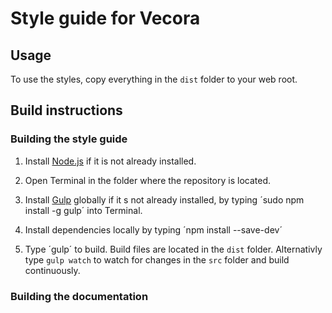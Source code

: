 # Style guide for Vecora

## Usage

To use the styles, copy everything in the `dist` folder to your web root.

## Build instructions

### Building the style guide

1. Install [Node.js](https://nodejs.org/) if it is not already installed.

2. Open Terminal in the folder where the repository is located.

3. Install [Gulp](https://gulpjs.com/) globally if it s not already installed, by typing ´sudo npm install -g gulp´ into Terminal.

4. Install dependencies locally by typing ´npm install --save-dev´

5. Type ´gulp´ to build. Build files are located in the `dist` folder. Alternativly type `gulp watch` to watch for changes in the `src` folder and build continuously.

### Building the documentation
